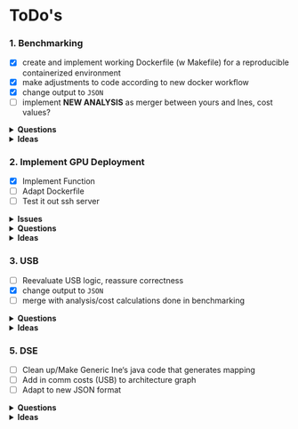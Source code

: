 # ToDo's

### 1. Benchmarking
* [X] create and implement working Dockerfile (w Makefile) for a reproducible containerized environment
* [X] make adjustments to code according to new docker workflow
* [X] change output to `JSON`
* [ ] implement **NEW ANALYSIS** as merger between yours and Ines, cost values?

<details closed>
<summary>
<b> Questions </b>
</summary>

- [X] Should the parent model (entire model) also be benchmarked or only its ops?
</details>

<details closed>
<summary>
<b> Ideas </b>
</summary>

- [ ] suppress stdout of unnecessary commands like the conversion itself
- [ ] use requirements.txt instead pip install
</details>

### 2. Implement GPU Deployment
- [X] Implement Function
- [ ] Adapt Dockerfile
- [ ] Test it out ssh server

<details closed>
<summary>
<b> Issues </b>
</summary>

* Pro:
[1](https://github.com/tensorflow/tensorflow/issues/52155#issuecomment-931498450)
* Cons:
[1](https://www.tensorflow.org/lite/performance/delegates)
[2](https://github.com/tensorflow/tensorflow/issues/40706#issuecomment-648456999)
[3](https://github.com/tensorflow/tensorflow/issues/34536#issuecomment-565632906)
[4](https://github.com/tensorflow/tensorflow/issues/31377#issuecomment-519331496)
</details>

<details closed>
<summary>
<b> Questions </b>
</summary>

- [X] Should the parent model (entire model) also be benchmarked or only its ops?
</details>

<details closed>
<summary>
<b> Ideas </b>
</summary>
</details>


### 3. USB
- [ ] Reevaluate USB logic, reassure correctness
- [X] change output to `JSON`
- [ ] merge with analysis/cost calculations done in benchmarking

<details closed>
<summary>
<b> Questions </b>
</summary>
</details>

<details closed>
<summary>
<b> Ideas </b>
</summary>
</details>

### 5. DSE
* [ ] Clean up/Make Generic Ine‘s java code that generates mapping
* [ ] Add in comm costs (USB) to architecture graph
* [ ] Adapt to new JSON format

<details closed>
<summary>
<b> Questions </b>
</summary>
</details>

<details closed>
<summary>
<b> Ideas </b>
</summary>
</details>
